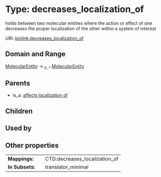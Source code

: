 
# Type: decreases_localization_of


holds between two molecular entities where the action or effect of one decreases the proper localization of the other within a system of interest

URI: [biolink:decreases_localization_of](https://w3id.org/biolink/vocab/decreases_localization_of)


## Domain and Range

[MolecularEntity](MolecularEntity.md) ->  <sub>0..*</sub> [MolecularEntity](MolecularEntity.md)

## Parents

 *  is_a: [affects localization of](affects_localization_of.md)

## Children


## Used by


## Other properties

|  |  |  |
| --- | --- | --- |
| **Mappings:** | | CTD:decreases_localization_of |
| **In Subsets:** | | translator_minimal |

